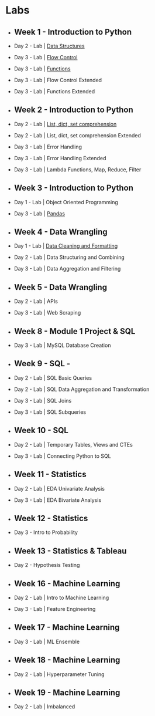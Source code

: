 # Labs


- ## Week 1 - Introduction to Python 

- Day 2 - Lab | [Data Structures](https://github.com/datasilvia/lab-python-data-structures)

- Day 3 - Lab | [Flow Control](https://github.com/datasilvia/lab-python-flow-control)

- Day 3 - Lab | [Functions](https://github.com/datasilvia/lab-python-functions) 

- Day 3 - Lab | Flow Control Extended 

- Day 3 - Lab | Functions Extended
   
- ## Week 2 - Introduction to Python  

- Day 2 - Lab | [List, dict, set comprehension](https://github.com/datasilvia/lab-python-list-dict-set-comprehension)

- Day 2 - Lab | List, dict, set comprehension Extended 

- Day 3 - Lab | Error Handling 

- Day 3 - Lab | Error Handling Extended 

- Day 3 - Lab | Lambda Functions, Map, Reduce, Filter 
    
- ## Week 3 - Introduction to Python  
    
- Day 1 - Lab | Object Oriented Programming  

- Day 3 - Lab | [Pandas](https://github.com/datasilvia/lab-dw-pandas)  
   
- ## Week 4 - Data Wrangling 

- Day 1 - Lab | [Data Cleaning and Formatting](https://github.com/datasilvia/lab-dw-data-cleaning-and-formatting)

- Day 2 - Lab | Data Structuring and Combining 

- Day 3 - Lab | Data Aggregation and Filtering 
   
- ## Week 5 - Data Wrangling 

- Day 2 - Lab | APIs

- Day 3 - Lab | Web Scraping 
    
- ## Week 8 - Module 1 Project & SQL 

- Day 3 - Lab | MySQL Database Creation 
   
- ## Week 9 - SQL - 

- Day 2 - Lab | SQL Basic Queries 

- Day 2 - Lab | SQL Data Aggregation and Transformation

- Day 3 - Lab | SQL Joins 

- Day 3 - Lab | SQL Subqueries
   
- ## Week 10 - SQL 

- Day 2 - Lab | Temporary Tables, Views and CTEs 

- Day 3 - Lab | Connecting Python to SQL 

- ## Week 11 - Statistics 

- Day 2 - Lab | EDA Univariate Analysis 

- Day 3 - Lab | EDA Bivariate Analysis 
    
- ## Week 12 - Statistics 

- Day 3 - Intro to Probability 
   
- ## Week 13 - Statistics & Tableau

- Day 2 - Hypothesis Testing 
   
- ## Week 16 - Machine Learning 

- Day 2 - Lab | Intro to Machine Learning 

- Day 3 - Lab | Feature Engineering
   
- ## Week 17 - Machine Learning 

- Day 3 - Lab | ML Ensemble 

- ## Week 18 - Machine Learning 

- Day 2 - Lab | Hyperparameter Tuning 
   
- ## Week 19 - Machine Learning 

- Day 2 - Lab | Imbalanced 